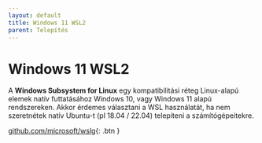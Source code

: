 ```yaml
---
layout: default
title: Windows 11 WSL2
parent: Telepítés
---
```


# Windows 11 WSL2

A **Windows Subsystem for Linux** egy kompatibilitási réteg Linux-alapú elemek natív futtatásához Windows 10, vagy Windows 11 alapú rendszereken. Akkor érdemes választani a WSL használatát, ha nem szeretnétek natív Ubuntu-t (pl 18.04 / 22.04) telepíteni a számítógépeitekre.

[github.com/microsoft/wslg](https://github.com/microsoft/wslg){: .btn }
